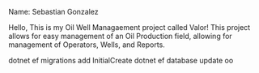 Name: Sebastian Gonzalez

Hello, This is my Oil Well Managaement project called Valor! 
This project allows for easy management of an Oil Production field, allowing for management
of Operators, Wells, and Reports. 


dotnet ef migrations add InitialCreate 
dotnet ef database update
oo